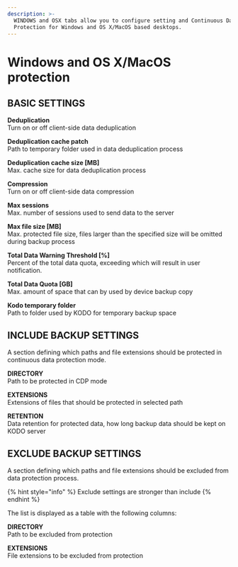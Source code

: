 ```yaml
---
description: >-
  WINDOWS and OSX tabs allow you to configure setting and Continuous Data
  Protection for Windows and OS X/MacOS based desktops.
---
```


# Windows and OS X/MacOS protection

## **BASIC SETTINGS**

**Deduplication**  
Turn on or off client-side data deduplication

**Deduplication cache patch**  
Path to temporary folder used in data deduplication process

**Deduplication cache size \[MB\]**  
Max. cache size for data deduplication process

**Compression**  
Turn on or off client-side data compression

**Max sessions**  
Max. number of sessions used to send data to the server

**Max file size \[MB\]**  
Max. protected file size, files larger than the specified size will be omitted during backup process

**Total Data Warning Threshold \[%\]**  
Percent of the total data quota, exceeding which will result in user notification.

**Total Data Quota \[GB\]**  
Max. amount of space that can by used by device backup copy

**Kodo temporary folder**  
Path to folder used by KODO for temporary backup space

## **INCLUDE BACKUP SETTINGS** 

A section defining which paths and file extensions should be protected in continuous data protection mode.

**DIRECTORY**  
Path to be protected in CDP mode

**EXTENSIONS**  
Extensions of files that should be protected in selected path

**RETENTION**  
Data retention for protected data, how long backup data should be kept on KODO server

## **EXCLUDE BACKUP SETTINGS** 

A section defining which paths and file extensions should be excluded from data protection process.

{% hint style="info" %}
Exclude settings are stronger than include
{% endhint %}

The list is displayed as a table with the following columns:

**DIRECTORY**  
Path to be excluded from protection

**EXTENSIONS**  
File extensions to be excluded from protection

